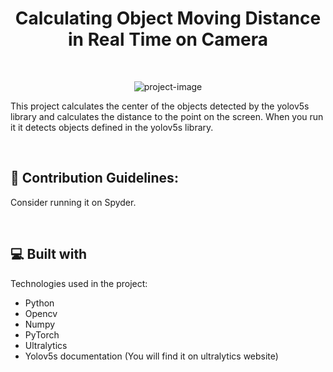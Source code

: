 <h1 align="center" id="title">Calculating Object Moving Distance in Real Time on Camera</h1><br>

<p align="center"><img src="https://socialify.git.ci/qrumpymonk/Calculating-Object-Moving-Distance-in-Real-Time-on-Camera/image?forks=1&amp;issues=1&amp;language=1&amp;name=1&amp;owner=1&amp;pattern=Solid&amp;pulls=1&amp;stargazers=1&amp;theme=Dark" alt="project-image"></p>

<p id="description">This project calculates the center of the objects detected by the yolov5s library and calculates the distance to the point on the screen. When you run it it detects objects defined in the yolov5s library.</p><br>



<h2>🍰 Contribution Guidelines:</h2>

Consider running it on Spyder.

  
  
<br><h2>💻 Built with</h2>

Technologies used in the project:

*   Python
*   Opencv
*   Numpy
*   PyTorch
*   Ultralytics
*   Yolov5s documentation (You will find it on ultralytics website)

